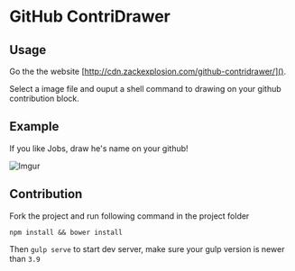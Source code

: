 # GitHub ContriDrawer

## Usage
Go the the website [http://cdn.zackexplosion.com/github-contridrawer/]().

Select a image file and ouput a shell command to drawing on your github contribution block.

## Example

If you like Jobs, draw he's name on your github!

![Imgur](http://i.imgur.com/dUH74IK.png)

## Contribution

Fork the project and run following command in the project folder

```
npm install && bower install
```

Then `gulp serve` to start dev server, make sure your gulp version is newer than `3.9`



